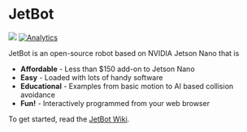 # JetBot

[<img src="https://img.shields.io/discord/553852754058280961.svg">](https://discord.gg/Ady6NtF) [![Analytics](https://ga-beacon.appspot.com/UA-135919510-1/jetbot/readme?pixel)](https://github.com/igrigorik/ga-beacon)

JetBot is an open-source robot based on NVIDIA Jetson Nano that is

* **Affordable** - Less than $150 add-on to Jetson Nano
* **Easy** - Loaded with lots of handy software
* **Educational** - Examples from basic motion to AI based collision avoidance
* **Fun!** - Interactively programmed from your web browser


To get started, read the [JetBot Wiki](https://github.com/NVIDIA-AI-IOT-private/jetbot/wiki).



